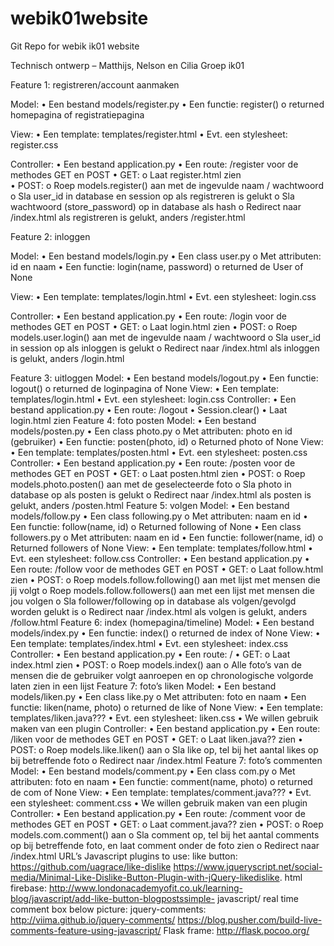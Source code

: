 # webik01website
Git Repo for webik ik01 website

Technisch ontwerp – Matthijs, Nelson en Cilia Groep ik01

Feature 1: registreren/account aanmaken

Model:
  • Een bestand models/register.py
  • Een functie: register()
    o returned homepagina of registratiepagina
    
View:
  • Een template: templates/register.html
  • Evt. een stylesheet: register.css
  
Controller:
  • Een bestand application.py
  • Een route: /register voor de methodes GET en POST
  • GET:
    o Laat register.html zien   
  • POST:
    o Roep models.register() aan met de ingevulde naam / wachtwoord
    o Sla user_id in database en session op als registreren is gelukt
    o Sla wachtwoord (store_password) op in database als hash
    o Redirect naar /index.html als registreren is gelukt, anders /register.html

Feature 2: inloggen

Model:
  • Een bestand models/login.py
  • Een class user.py
    o Met attributen: id en naam
  • Een functie: login(name, password)
    o returned de User of None
    
View:
  • Een template: templates/login.html
  • Evt. een stylesheet: login.css
  
Controller:
  • Een bestand application.py
  • Een route: /login voor de methodes GET en POST
  • GET:
    o Laat login.html zien
  • POST:
    o Roep models.user.login() aan met de ingevulde naam / wachtwoord
    o Sla user_id in session op als inloggen is gelukt
    o Redirect naar /index.html als inloggen is gelukt, anders /login.html
    
Feature 3: uitloggen
Model:
• Een bestand models/logout.py
• Een functie: logout()
o returned de loginpagina of None
View:
• Een template: templates/login.html
• Evt. een stylesheet: login.css
Controller:
• Een bestand application.py
• Een route: /logout
• Session.clear()
• Laat login.html zien
Feature 4: foto posten
Model:
• Een bestand models/posten.py
• Een class photo.py
o Met attributen: photo en id (gebruiker)
• Een functie: posten(photo, id)
o Returned photo of None
View:
• Een template: templates/posten.html
• Evt. een stylesheet: posten.css
Controller:
• Een bestand application.py
• Een route: /posten voor de methodes GET en POST
• GET:
o Laat posten.html zien
• POST:
o Roep models.photo.posten() aan met de geselecteerde foto
o Sla photo in database op als posten is gelukt
o Redirect naar /index.html als posten is gelukt, anders /posten.html
Feature 5: volgen
Model:
• Een bestand models/follow.py
• Een class following.py
o Met attributen: naam en id
• Een functie: follow(name, id)
o Returned following of None
• Een class followers.py
o Met attributen: naam en id
• Een functie: follower(name, id)
o Returned followers of None
View:
• Een template: templates/follow.html
• Evt. een stylesheet: follow.css
Controller:
• Een bestand application.py
• Een route: /follow voor de methodes GET en POST
• GET:
o Laat follow.html zien
• POST:
o Roep models.follow.following() aan met lijst met mensen die jij volgt
o Roep models.follow.followers() aan met een lijst met mensen die jou volgen
o Sla follower/following op in database als volgen/gevolgd worden gelukt is
o Redirect naar /index.html als volgen is gelukt, anders /follow.html
Feature 6: index (homepagina/timeline)
Model:
• Een bestand models/index.py
• Een functie: index()
o returned de index of None
View:
• Een template: templates/index.html
• Evt. een stylesheet: index.css
Controller:
• Een bestand application.py
• Een route: /
• GET:
o Laat index.html zien
• POST:
o Roep models.index() aan
o Alle foto’s van de mensen die de gebruiker volgt aanroepen en op
chronologische volgorde laten zien in een lijst
Feature 7: foto’s liken
Model:
• Een bestand models/liken.py
• Een class like.py
o Met attributen: foto en naam
• Een functie: liken(name, photo)
o returned de like of None
View:
• Een template: templates/liken.java???
• Evt. een stylesheet: liken.css
• We willen gebruik maken van een plugin
Controller:
• Een bestand application.py
• Een route: /liken voor de methodes GET en POST
• GET:
o Laat liken.java?? zien
• POST:
o Roep models.like.liken() aan
o Sla like op, tel bij het aantal likes op bij betreffende foto
o Redirect naar /index.html
Feature 7: foto’s commenten
Model:
• Een bestand models/comment.py
• Een class com.py
o Met attributen: foto en naam
• Een functie: comment(name, photo)
o returned de com of None
View:
• Een template: templates/comment.java???
• Evt. een stylesheet: comment.css
• We willen gebruik maken van een plugin
Controller:
• Een bestand application.py
• Een route: /comment voor de methodes GET en POST
• GET:
o Laat comment.java?? zien
• POST:
o Roep models.com.comment() aan
o Sla comment op, tel bij het aantal comments op bij betreffende foto, en laat
comment onder de foto zien
o Redirect naar /index.html
URL’s Javascript plugins to use:
like button:
https://github.com/uagrace/like-dislike
https://www.jqueryscript.net/social-media/Minimal-Like-Dislike-Button-Plugin-with-jQuery-likedislike.
html
firebase: http://www.londonacademyofit.co.uk/learning-blog/javascript/add-like-button-blogpostssimple-
javascript/
real time comment box below picture:
jquery-comments: http://viima.github.io/jquery-comments/
https://blog.pusher.com/build-live-comments-feature-using-javascript/
Flask frame: http://flask.pocoo.org/
